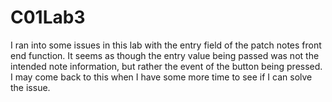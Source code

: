 # C01Lab3

I ran into some issues in this lab with the entry field of the patch notes front end function. It seems as though the entry value being passed was not the intended note information, but rather the event of the button being pressed. I may come back to this when I have some more time to see if I can solve the issue.
